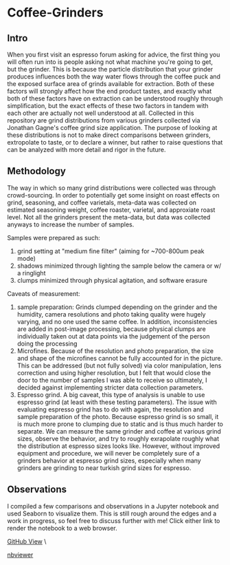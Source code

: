 # Coffee-Grinders

## Intro
When you first visit an espresso forum asking for advice, the first thing you will often run into is people asking not what machine you're going to get, but the grinder. This is because the particle distribution that your grinder produces influences both the way water flows through the coffee puck and the exposed surface area of grinds available for extraction. Both of these factors will strongly affect how the end product tastes, and exactly what both of these factors have on extraction can be understood roughly through simplification, but the exact effects of these two factors in tandem with each other are actually not well understood at all. Collected in this repository are grind distributions from various grinders collected via Jonathan Gagne's coffee grind size application. The purpose of looking at these distributions is not to make direct comparisons between grinders, extropolate to taste, or to declare a winner, but rather to raise questions that can be analyzed with more detail and rigor in the future. 

## Methodology
The way in which so many grind distributions were collected was through crowd-sourcing. In order to potentially get some insight on roast effects on grind, seasoning, and coffee varietals, meta-data was collected on estimated seasoning weight, coffee roaster, varietal, and approxiate roast level. Not all the grinders present the meta-data, but data was collected anyways to increase the number of samples.

Samples were prepared as such:
1. grind setting at "medium fine filter" (aiming for ~700-800um peak mode)    
2. shadows minimized through lighting the sample below the camera or w/ a ringlight
3. clumps minimized through physical agitation, and software erasure

Caveats of measurement:
1. sample preparation: Grinds clumped depending on the grinder and the humidity, camera resolutions and photo taking quality were hugely varying, and no one used the same coffee. In addition, inconsistencies are added in post-image processing, because physical clumps are individually taken out at data points via the judgement of the person doing the processing
2. Microfines. Because of the resolution and photo preparation, the size and shape of the microfines cannot be fully accounted for in the picture. This can be addressed (but not fully solved) via color manipulation, lens correction and using higher resolution, but I felt that would close the door to the number of samples I was able to receive so ultimately, I decided against implementing stricter data collection parameters.
3. Espresso grind. A big caveat, this type of analysis is unable to use espresso grind (at least with these testing parameters). The issue with evaluating espresso grind has to do with again, the resolution and sample preparation of the photo. Because espresso grind is so small, it is much more prone to clumping due to static and is thus much harder to separate. We can measure the same grinder and coffee at various grind sizes, observe the behavior, and try to roughly exrapolate roughly what the distribution at espresso sizes looks like. However, without improved equipment and procedure, we will never be completely sure of a grinders behavior at espresso grind sizes, especially when many grinders are grinding to near turkish grind sizes for espresso.

## Observations

I compiled a few comparisons and observations in a Jupyter notebook and used Seaborn to visualize them. This is still rough around the edges and a work in progress, so feel free to discuss further with me! Click either link to render the notebook to a web browser.

[GitHub View](https://github.com/fam-cf/Coffee-Grinders/blob/main/Notes%20and%20Observations.ipynb)    \

[nbviewer](https://nbviewer.jupyter.org/github/fam-cf/Coffee-Grinders/blob/main/Notes%20and%20Observations.ipynb)
